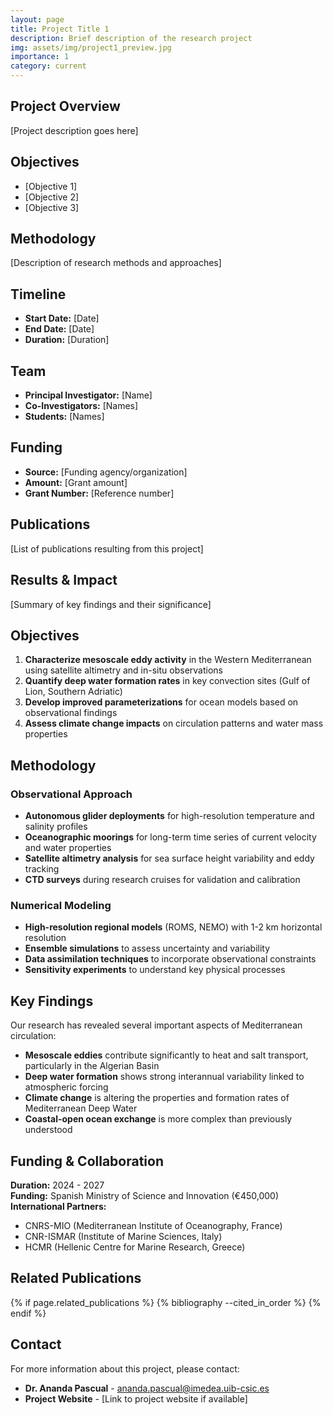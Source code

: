 ```yaml
---
layout: page
title: Project Title 1
description: Brief description of the research project
img: assets/img/project1_preview.jpg
importance: 1
category: current
---
```


## Project Overview

[Project description goes here]

## Objectives

- [Objective 1]
- [Objective 2]
- [Objective 3]

## Methodology

[Description of research methods and approaches]

## Timeline

- **Start Date:** [Date]
- **End Date:** [Date]
- **Duration:** [Duration]

## Team

- **Principal Investigator:** [Name]
- **Co-Investigators:** [Names]
- **Students:** [Names]

## Funding

- **Source:** [Funding agency/organization]
- **Amount:** [Grant amount]
- **Grant Number:** [Reference number]

## Publications

[List of publications resulting from this project]

## Results & Impact

[Summary of key findings and their significance]

## Objectives

1. **Characterize mesoscale eddy activity** in the Western Mediterranean using satellite altimetry and in-situ observations
2. **Quantify deep water formation rates** in key convection sites (Gulf of Lion, Southern Adriatic)
3. **Develop improved parameterizations** for ocean models based on observational findings
4. **Assess climate change impacts** on circulation patterns and water mass properties

## Methodology

### Observational Approach
- **Autonomous glider deployments** for high-resolution temperature and salinity profiles
- **Oceanographic moorings** for long-term time series of current velocity and water properties
- **Satellite altimetry analysis** for sea surface height variability and eddy tracking
- **CTD surveys** during research cruises for validation and calibration

### Numerical Modeling
- **High-resolution regional models** (ROMS, NEMO) with 1-2 km horizontal resolution
- **Ensemble simulations** to assess uncertainty and variability
- **Data assimilation techniques** to incorporate observational constraints
- **Sensitivity experiments** to understand key physical processes

## Key Findings

Our research has revealed several important aspects of Mediterranean circulation:

- **Mesoscale eddies** contribute significantly to heat and salt transport, particularly in the Algerian Basin
- **Deep water formation** shows strong interannual variability linked to atmospheric forcing
- **Climate change** is altering the properties and formation rates of Mediterranean Deep Water
- **Coastal-open ocean exchange** is more complex than previously understood

## Funding & Collaboration

**Duration:** 2024 - 2027  
**Funding:** Spanish Ministry of Science and Innovation (€450,000)  
**International Partners:**
- CNRS-MIO (Mediterranean Institute of Oceanography, France)
- CNR-ISMAR (Institute of Marine Sciences, Italy)  
- HCMR (Hellenic Centre for Marine Research, Greece)

## Related Publications

{% if page.related_publications %}
{% bibliography --cited_in_order %}
{% endif %}

## Contact

For more information about this project, please contact:
- **Dr. Ananda Pascual** - ananda.pascual@imedea.uib-csic.es
- **Project Website** - [Link to project website if available]
